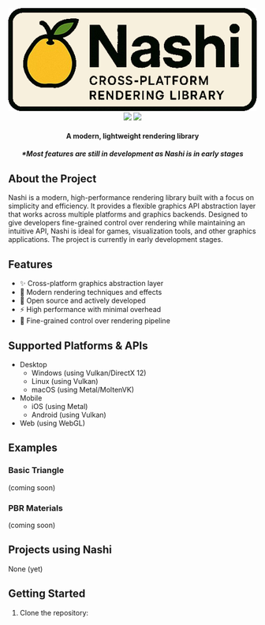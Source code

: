<div align="center">
  <img src="docs/assets/nashi-txt.png"></img>
  
  <img src="https://img.shields.io/badge/written%20in-C++-00599C?logo=c%2B%2B&logoColor=white">
  <img src="https://img.shields.io/badge/✓-cross--platform🖥️-brightgreen"></img>

  <h4>A modern, lightweight rendering library</h4>
  <h5>*Most features are still in development as Nashi is in early stages</h5>
</div>

## About the Project

Nashi is a modern, high-performance rendering library built with a focus on simplicity and efficiency. It provides a flexible graphics API abstraction layer that works across multiple platforms and graphics backends. Designed to give developers fine-grained control over rendering while maintaining an intuitive API, Nashi is ideal for games, visualization tools, and other graphics applications. The project is currently in early development stages.

## Features

- ✨ Cross-platform graphics abstraction layer
- 🎨 Modern rendering techniques and effects
- 📂 Open source and actively developed
- ⚡ High performance with minimal overhead
- 🔧 Fine-grained control over rendering pipeline

## Supported Platforms & APIs

- Desktop
  - Windows (using Vulkan/DirectX 12)
  - Linux (using Vulkan)
  - macOS (using Metal/MoltenVK)
- Mobile
  - iOS (using Metal)
  - Android (using Vulkan)
- Web (using WebGL)

## Examples

### Basic Triangle

(coming soon)

### PBR Materials

(coming soon)

## Projects using Nashi

None (yet)

## Getting Started

1. Clone the repository:
